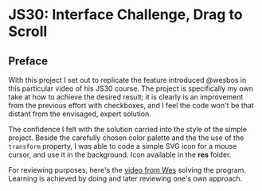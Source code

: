 # JS30: Interface Challenge, Drag to Scroll

<!-- Proud result live [right here on codepen]() -->

## Preface

With this project I set out to replicate the feature introduced @wesbos in this particular video of his JS30 course. The project is specifically my own take at how to achieve the desired result; it is clearly is an improvement from the previous effort with checkboxes, and I feel the code won't be that distant from the envisaged, expert solution.

The confidence I felt with the solution carried into the style of the simple project. Beside the carefully chosen color palette and the the use of the `transform` property, I was able to code a simple SVG icon for a mouse cursor, and use it in the background. Icon available in the **res** folder.

For reviewing purposes, here's the [video from Wes](https://youtu.be/C9EWifQ5xqA) solving the program. Learning is achieved by doing and later reviewing one's own approach.
